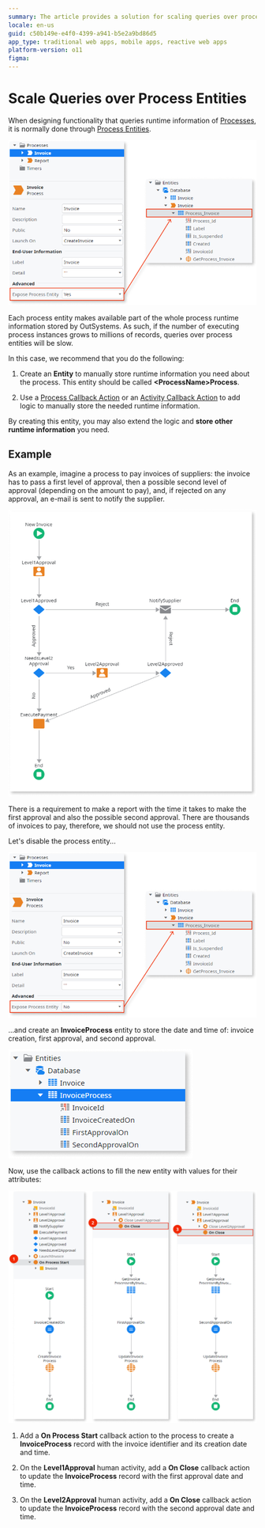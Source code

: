 ```yaml
---
summary: The article provides a solution for scaling queries over process entities in OutSystems by creating a custom entity to store necessary runtime information
locale: en-us
guid: c50b149e-e4f0-4399-a941-b5e2a9bd86d5
app_type: traditional web apps, mobile apps, reactive web apps
platform-version: o11
figma:
---
```

# Scale Queries over Process Entities

When designing functionality that queries runtime information of [Processes](../intro.md), it is normally done through [Process Entities](../process-entities/intro.md).

![Diagram showing how each process entity provides a part of the overall process runtime information in OutSystems.](images/scale-queries-1.png "Process Entity Runtime Information")

Each process entity makes available part of the whole process runtime information stored by OutSystems. As such, if the number of executing process instances grows to millions of records, queries over process entities will be slow.

In this case, we recommend that you do the following:

1. Create an **Entity** to manually store runtime information you need about the process. This entity should be called **&lt;ProcessName&gt;Process**.

1. Use a [Process Callback Action](../actions-callback/actions-callback.md) or an [Activity Callback Action](../actions-callback/actions-activities-callback.md) to add logic to manually store the needed runtime information.

By creating this entity, you may also extend the logic and **store other runtime information** you need.

## Example

As an example, imagine a process to pay invoices of suppliers: the invoice has to pass a first level of approval, then a possible second level of approval (depending on the amount to pay), and, if rejected on any approval, an e-mail is sent to notify the supplier.

![Flowchart of the invoice approval process with two levels of approval and a notification step for rejections.](images/scale-queries-2.png "Invoice Approval Process")

There is a requirement to make a report with the time it takes to make the first approval and also the possible second approval. There are thousands of invoices to pay, therefore, we should not use the process entity.

Let's disable the process entity...

![Illustration of the action to disable the process entity in OutSystems.](images/scale-queries-3.png "Disabling Process Entity")

...and create an **InvoiceProcess** entity to store the date and time of: invoice creation, first approval, and second approval.

![Entity diagram for InvoiceProcess with attributes for invoice creation, first approval, and second approval dates.](images/scale-queries-4.png "InvoiceProcess Entity Structure")

Now, use the callback actions to fill the new entity with values for their attributes:

![Example of using callback actions to populate the InvoiceProcess entity with runtime information.](images/scale-queries-5.png "Callback Actions Implementation")

1. Add a **On Process Start** callback action to the process to create a **InvoiceProcess** record with the invoice identifier and its creation date and time.

2. On the **Level1Approval** human activity, add a **On Close** callback action to update the **InvoiceProcess** record with the first approval date and time.

3. On the **Level2Approval** human activity, add a **On Close** callback action to update the **InvoiceProcess** record with the second approval date and time.
